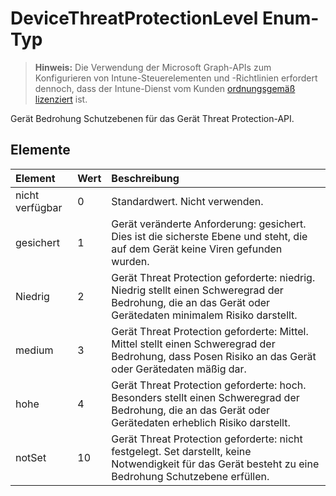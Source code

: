 # <a name="devicethreatprotectionlevel-enum-type"></a>DeviceThreatProtectionLevel Enum-Typ

> **Hinweis:** Die Verwendung der Microsoft Graph-APIs zum Konfigurieren von Intune-Steuerelementen und -Richtlinien erfordert dennoch, dass der Intune-Dienst vom Kunden [ordnungsgemäß lizenziert](https://go.microsoft.com/fwlink/?linkid=839381) ist.

Gerät Bedrohung Schutzebenen für das Gerät Threat Protection-API.
## <a name="members"></a>Elemente
|Element|Wert|Beschreibung|
|:---|:---|:---|
|nicht verfügbar|0|Standardwert. Nicht verwenden.|
|gesichert|1|Gerät veränderte Anforderung: gesichert. Dies ist die sicherste Ebene und steht, die auf dem Gerät keine Viren gefunden wurden.|
|Niedrig|2|Gerät Threat Protection geforderte: niedrig. Niedrig stellt einen Schweregrad der Bedrohung, die an das Gerät oder Gerätedaten minimalem Risiko darstellt.|
|medium|3|Gerät Threat Protection geforderte: Mittel. Mittel stellt einen Schweregrad der Bedrohung, dass Posen Risiko an das Gerät oder Gerätedaten mäßig dar.|
|hohe|4|Gerät Threat Protection geforderte: hoch. Besonders stellt einen Schweregrad der Bedrohung, die an das Gerät oder Gerätedaten erheblich Risiko darstellt.|
|notSet|10|Gerät Threat Protection geforderte: nicht festgelegt. Set darstellt, keine Notwendigkeit für das Gerät besteht zu eine Bedrohung Schutzebene erfüllen.|



